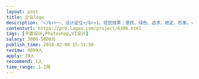 ```yaml
---                
layout: post       
title: 企业logo           
description: '</br>一、设计定位</br>1、视觉效果：便民、绿色、追求、稳定、形象。</br>2、设计语汇：图文化、装饰性。</br>二、设计主题：</br>“便民、方便”</br>三、设计要求：</br>1、以绿色，橙色展开设计。</br>2、logo以绿、橙色为主。绿色，代表自然、健康、稳重；橙色代表希望、活力、力量、团结。</br>3、logo设计时要简洁，而不简单。延伸性理解度很广，是一个易辩，易读、易记的良好代言形象。</br>'     
contenturl: https://pro.lagou.com/project/6306.html      
tags: [平面设计,Photoshop,VI设计]            
salary: 3000-5000元          
publish_time: 2018-02-08 15:31:50         
review: 4899人                   
apply: 39人                   
recommend: 1人                   
time_range: 1-2周              
---                 
```

